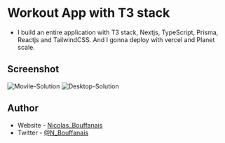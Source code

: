 # Workout App with T3 stack
- I build an entire application with T3 stack, Nextjs, TypeScript, Prisma, Reactjs and TailwindCSS. And I gonna deploy with vercel and Planet scale.



## Screenshot

![Movile-Solution](/movile.JPG)
![Desktop-Solution](/desktop.JPG)

## Author

- Website - [Nicolas_Bouffanais](https://nicolas-bouffanais.vercel.app/src/index.html)
- Twitter - [@N_Bouffanais](https://twitter.com/N_Bouffanais)